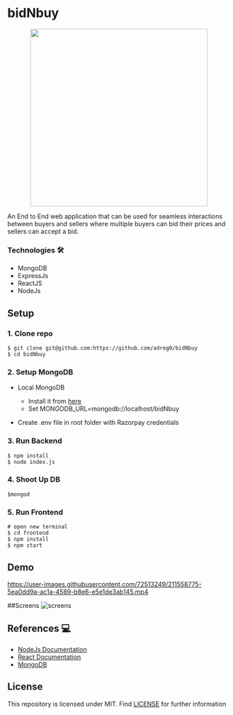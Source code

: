 # bidNbuy


<p align="center" style="margin-bottom: 0px !important;">
  <img width="400" src="https://user-images.githubusercontent.com/72513249/211551868-afc7b6b4-ad7a-46cc-b905-add59b5db633.png" align="center">
</p>


An End to End web application that can be used for seamless interactions between buyers and sellers where multiple buyers can bid their prices and sellers can accept a bid.

### Technologies 🛠
- MongoDB
- ExpressJs
- ReactJS
- NodeJs


## Setup

### 1. Clone repo

```
$ git clone git@github.com:https://github.com/adreg0/bidNbuy
$ cd bidNbuy
```

### 2. Setup MongoDB

- Local MongoDB
  - Install it from [here](https://www.mongodb.com/try/download/community)
  - Set MONGODB_URL=mongodb://localhost/bidNbuy 
  
- Create .env file in root folder with Razorpay credentials


### 3. Run Backend

```
$ npm install
$ node index.js
```
### 4. Shoot Up DB
```
$mongod
```

### 5. Run Frontend

```
# open new terminal
$ cd frontend
$ npm install
$ npm start
```

## Demo

https://user-images.githubusercontent.com/72513249/211558775-5ea0dd9a-ac1a-4589-b8e6-e5e1de3ab145.mp4

##Screens
![screens](https://user-images.githubusercontent.com/72513249/211558850-69b14ab0-1cc1-419e-98b9-9bada6aaa1a5.jpg)

## References 💻


- [NodeJs Documentation](https://nodejs.org/en/docs/)
- [React Documentation](https://reactjs.org/docs/getting-started.html)
- [MongoDB](https://www.mongodb.com/docs/)

## License 

This repository is licensed under MIT. Find [LICENSE](LICENSE) for further information
